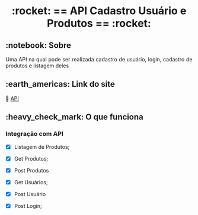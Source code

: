 
 
<!-- PROJECT TITLE -->
<h1 align='center'id="top"> :rocket: == API Cadastro Usuário e Produtos == :rocket: </h1>


<!-- PROJECT SOBRE -->
<h2 id="sobre">:notebook: Sobre </h2>


<p align="justify">Uma API na qual pode ser realizada cadastro de usuário, login, cadastro de produtos e listagem deles </p>

<!-- PROJECT SITE -->
<h2 id="site">:earth_americas: Link do site </h2>
<p>🔗 <a href="https://abounding-nail.surge.sh/" target="_blank"> API </a>  </p>
<!-- <a href="https://api-users-e-product.herokuapp.com/" onclick="return ! window.open(this.href);"> Open in a new window</a> -->


<!-- PROJECT IT WORKS-->
<h2 id="funciona">:heavy_check_mark: O que funciona</h2>


### Integração com API
- [x] Listagem de Produtos;
- [x] Get Produtos;
- [x] Post Produtos
- [x] Get Usuários;
- [x] Post Usuário
- [x] Post Login;







